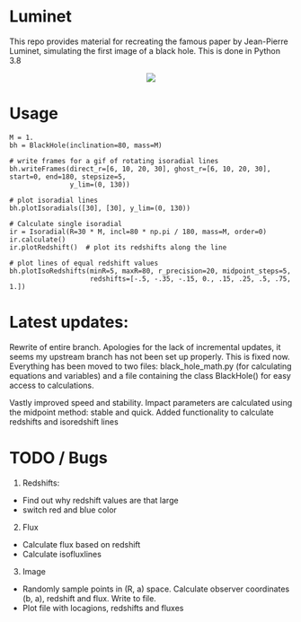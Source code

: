 # Luminet
This repo provides material for recreating the famous paper by Jean-Pierre Luminet, simulating the first image of a black hole. This is done in Python 3.8
<p align="middle">
<img src="https://github.com/bgmeulem/Luminet/blob/master/movie/BH.gif?raw=true" max_width="400" max_height="400"/>
</p>

# Usage
```
M = 1.
bh = BlackHole(inclination=80, mass=M)

# write frames for a gif of rotating isoradial lines
bh.writeFrames(direct_r=[6, 10, 20, 30], ghost_r=[6, 10, 20, 30], start=0, end=180, stepsize=5,
               y_lim=(0, 130))
               
# plot isoradial lines
bh.plotIsoradials([30], [30], y_lim=(0, 130))

# Calculate single isoradial
ir = Isoradial(R=30 * M, incl=80 * np.pi / 180, mass=M, order=0)
ir.calculate()
ir.plotRedshift()  # plot its redshifts along the line

# plot lines of equal redshift values
bh.plotIsoRedshifts(minR=5, maxR=80, r_precision=20, midpoint_steps=5,
                    redshifts=[-.5, -.35, -.15, 0., .15, .25, .5, .75, 1.])
```

# Latest updates:
Rewrite of entire branch. Apologies for the lack of incremental updates, it seems my upstream branch has not been set up properly. This is fixed now.
Everything has been moved to two files: black_hole_math.py (for calculating equations and variables) and a file containing the class 
BlackHole() for easy access to calculations.

Vastly improved speed and stability. Impact parameters are calculated using the midpoint method: stable and quick.
Added functionality to calculate redshifts and isoredshift lines

# TODO / Bugs
1. Redshifts:
  - Find out why redshift values are that large
  - switch red and blue color

2. Flux
  - Calculate flux based on redshift
  - Calculate isofluxlines

3. Image
  - Randomly sample points in (R, a) space. Calculate observer coordinates (b, a), redshift and flux. Write to file.
  - Plot file with locagions, redshifts and fluxes
